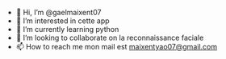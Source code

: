- 👋 Hi, I’m @gaelmaixent07
- 👀 I’m interested in  cette app
- 🌱 I’m currently learning  python
- 💞️ I’m looking to collaborate on  la reconnaissance faciale 
- 📫 How to reach me  mon mail est maixentyao07@gmail.com

<!---
gaelmaixent07/gaelmaixent07 is a ✨ special ✨ repository because its `README.md` (this file) appears on your GitHub profile.
You can click the Preview link to take a look at your changes.
--->
